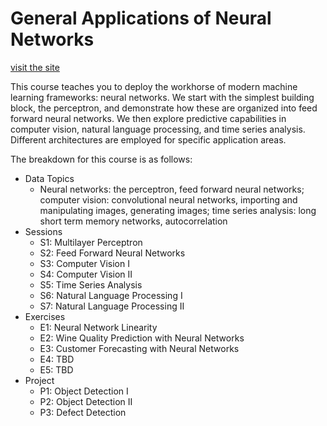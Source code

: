 # General Applications of Neural Networks

[visit the site](https://wesleybeckner.github.io/general_applications_of_neural_networks/)

This course teaches you to deploy the workhorse of modern machine learning frameworks: neural networks. We start with the simplest building block, the perceptron, and demonstrate how these are organized into feed forward neural networks. We then explore predictive capabilities in computer vision, natural language processing, and time series analysis. Different architectures are employed for specific application areas.

The breakdown for this course is as follows:

*	Data Topics
    * Neural networks: the perceptron, feed forward neural networks; computer vision: convolutional neural networks, importing and manipulating images, generating images; time series analysis: long short term memory networks, autocorrelation
*	Sessions
    * S1: Multilayer Perceptron
    * S2: Feed Forward Neural Networks
    * S3: Computer Vision I
    * S4: Computer Vision II
    * S5: Time Series Analysis
    * S6: Natural Language Processing I
    * S7: Natural Language Processing II
*	Exercises
    * E1: Neural Network Linearity
    * E2: Wine Quality Prediction with Neural Networks
    * E3: Customer Forecasting with Neural Networks
    * E4: TBD
    * E5: TBD
*	Project
    * P1: Object Detection I
    * P2: Object Detection II
    * P3: Defect Detection
